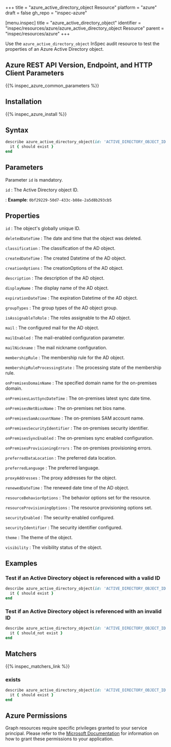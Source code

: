 +++
title = "azure_active_directory_object Resource"
platform = "azure"
draft = false
gh_repo = "inspec-azure"

[menu.inspec]
title = "azure_active_directory_object"
identifier = "inspec/resources/azure/azure_active_directory_object Resource"
parent = "inspec/resources/azure"
+++

Use the `azure_active_directory_object` InSpec audit resource to test the properties of an Azure Active Directory object.

## Azure REST API Version, Endpoint, and HTTP Client Parameters

{{% inspec_azure_common_parameters %}}

## Installation

{{% inspec_azure_install %}}

## Syntax

```ruby
describe azure_active_directory_object(id: 'ACTIVE_DIRECTORY_OBJECT_ID') do
  it { should exist }
end
```

## Parameters

Parameter `id` is mandatory.

`id`
: The Active Directory object ID.

: **Example**: `0bf29229-50d7-433c-b08e-2a5d8b293cb5`

## Properties

`id`
: The object's globally unique ID.

`deletedDateTime`
: The date and time that the object was deleted.

`classification`
: The classification of the AD object.

`createdDateTime`
: The created Datetime of the AD object.

`creationOptions`
: The creationOptions of the AD object.

`description`
: The description of the AD object.

`displayName`
: The display name of the AD object.

`expirationDateTime`
: The expiration Datetime of the AD object.

`groupTypes`
: The group types of the AD object group.

`isAssignableToRole`
: The roles assignable to the AD object.

`mail`
: The configured mail for the AD object.

`mailEnabled`
: The mail-enabled configuration parameter.

`mailNickname`
: The mail nickname configuration.

`membershipRule`
: The membership rule for the AD object.

`membershipRuleProcessingState`
: The processing state of the membership rule.

`onPremisesDomainName`
: The specified domain name for the on-premises domain.

`onPremisesLastSyncDateTime`
: The on-premises latest sync date time.

`onPremisesNetBiosName`
: The on-premises net bios name.

`onPremisesSamAccountName`
: The on-premises SAM account name.

`onPremisesSecurityIdentifier`
: The on-premises security identifier.

`onPremisesSyncEnabled`
: The on-premises sync enabled configuration.

`onPremisesProvisioningErrors`
: The on-premises provisioning errors.

`preferredDataLocation`
: The preferred data location.

`preferredLanguage`
: The preferred language.

`proxyAddresses`
: The proxy addresses for the object.

`renewedDateTime`
: The renewed date time of the AD object.

`resourceBehaviorOptions`
: The behavior options set for the resource.

`resourceProvisioningOptions`
: The resource provisioning options set.

`securityEnabled`
: The security-enabled configured.

`securityIdentifier`
: The security identifier configured.

`theme`
: The theme of the object.

`visibility`
: The visibility status of the object.

## Examples

### Test if an Active Directory object is referenced with a valid ID

```ruby
describe azure_active_directory_object(id: 'ACTIVE_DIRECTORY_OBJECT_ID') do
  it { should exist }
end
```

### Test if an Active Directory object is referenced with an invalid ID

```ruby
describe azure_active_directory_object(id: 'ACTIVE_DIRECTORY_OBJECT_ID') do
  it { should_not exist }
end
```

## Matchers

{{% inspec_matchers_link %}}

### exists

```ruby
describe azure_active_directory_object(id: 'ACTIVE_DIRECTORY_OBJECT_ID') do
  it { should exist }
end
```

## Azure Permissions

Graph resources require specific privileges granted to your service principal. Please refer to the [Microsoft Documentation](https://docs.microsoft.com/en-us/azure/active-directory/develop/active-directory-integrating-applications#updating-an-application) for information on how to grant these permissions to your application.
